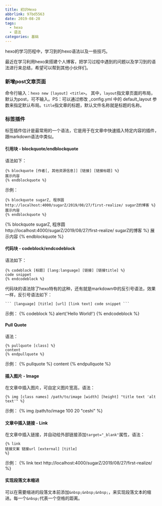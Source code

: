 ```yaml
---
title: 初识Hexo
abbrlink: 97bd5563
date: 2019-08-28
tags:
  - hexo
  - 语法
categories: 基础
---
```

hexo的学习历程中，学习到的hexo语法以及一些技巧。
<!-- more  -->
最近在学习利用hexo来搭建个人博客，把学习过程中遇到的问题以及学习到的语法进行来总结，希望可以帮到其他小伙伴们。

### 新增post文章页面
命令行输入：```hexo new [layout] <title>```。
其中，```layout```指文章页面的布局，默认为post，可不输入。PS：可以通过修改 _config.yml 中的 default_layout 参数来指定默认布局。```title```指文章的标题，默认文件名称就是标题的名称。

### 标签插件
标签插件估计是最常用的一个语法，它是用于在文章中快速插入特定内容的插件，跟markdown语法中类似。

#### 引用块 - blockquote/endblockquote
语法如下：
```
{% blockquote [作者[, 其他资源信息]] [链接] [链接标题] %}
展示内容
{% endblockquote %}
```

示例：
```
{% blockquote sugarZ, 程序圆 http://localhost:4000/sugarZ/2019/08/27/first-realize/ sugarZ的博客 %}
展示内容
{% endblockquote %}
```

{% blockquote sugarZ, 程序圆 http://localhost:4000/sugarZ/2019/08/27/first-realize/ sugarZ的博客 %}
展示内容
{% endblockquote %}

#### 代码块 - codeblock/endcodeblock
语法如下：
```
{% codeblock [标题] [lang:language] [链接] [链接title] %}
code snippet
{% endcodeblock %}
```
代码块的语法除了hexo特有的这种，还有就是markdown中的反引号语法，效果一样，反引号语法如下：
``` 
``` [language] [title] [url] [link text] code snippet ```
```

示例：
{% codeblock %}
alert('Hello World!')
{% endcodeblock %}

#### Pull Quote
语法：
```
{% pullquote [class] %}
content
{% endpullquote %}
```

示例：
{% pullquote %}
content
{% endpullquote %}

#### 插入图片 - Image
在文章中插入图片，可自定义图片宽高，语法：
```
{% img [class names] /path/to/image [width] [height] "title text 'alt text'" %}
```

示例：
{% img /path/to/image 100 20 "ceshi" %}

#### 文章中插入链接 - Link
在文章中插入链接，并自动给外部链接添加```target="_blank"```属性，语法：
```
{% link
链接文案 链接url [external] [title]
%}
```

示例：
{% link
text http://localhost:4000/sugarZ/2019/08/27/first-realize/
%}

#### 实现段落文本缩进
可以在需要缩进的段落文本前添加```&nbsp;&nbsp;&nbsp;```，来实现段落文本的缩进。每一个```&nbsp;```代表一个空格的距离。
